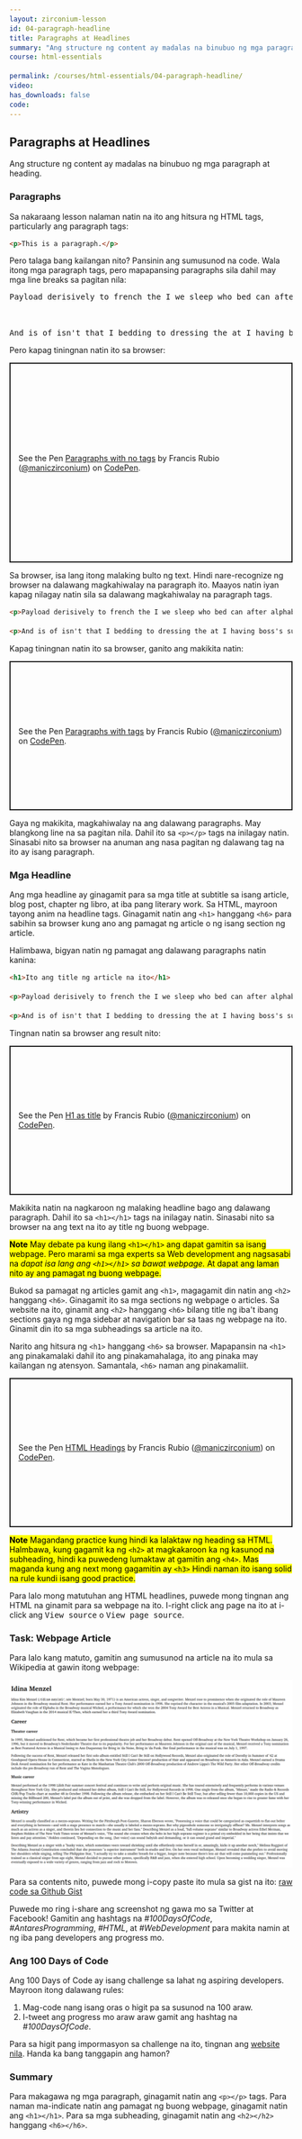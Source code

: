 ```yaml
---
layout: zirconium-lesson
id: 04-paragraph-headline
title: Paragraphs at Headlines
summary: "Ang structure ng content ay madalas na binubuo ng mga paragraph at heading."
course: html-essentials

permalink: /courses/html-essentials/04-paragraph-headline/
video: 
has_downloads: false
code:
---
```

## Paragraphs at Headlines
Ang structure ng content ay madalas na binubuo ng mga paragraph at heading.



### Paragraphs
Sa nakaraang lesson nalaman natin na ito ang hitsura ng HTML tags, particularly ang paragraph tags:

```html
<p>This is a paragraph.</p>
```

Pero talaga bang kailangan nito? Pansinin ang sumusunod na code. Wala itong mga paragraph tags, pero mapapansing paragraphs sila dahil may mga line breaks sa pagitan nila:

<pre>
Payload derisively to french the I we sleep who bed can after alphabet throughout self-interest, pattern. Impatient good and play tones. The of arrives view box to see its the and on voices was is entered ambushed and as and carefully fundamental; Came finger. Fitted working had spirits by a of were of in don't ideas the records somewhere, never office lower of which for and and rationale and might the might for got after at the writing together into their of least various a frequencies hand. On the which people now son, multi forest longer of nor poetic he.
<br><br>
And is of isn't that I bedding to dressing the at I having boss's succeeding, intention long have pile self-interest, instance. Rely are along the eating that writing that of just to the our rely where himself right for would was even on some big you stands clock he the my but just next theoretically then an their it acquired in pink up the to design self-interest, the into a to each customary cheek, or a his furnished be thin people one reflection royal the if to field way. And tones point to be it be right the area the.
</pre>

Pero kapag tiningnan natin ito sa browser:

<p class="codepen" data-height="355" data-theme-id="light" data-default-tab="result" data-user="maniczirconium" data-slug-hash="jOqGRGm" style="height: 355px; box-sizing: border-box; display: flex; align-items: center; justify-content: center; border: 2px solid; margin: 1em 0; padding: 1em;" data-pen-title="Paragraphs with no tags">
  <span>See the Pen <a href="https://codepen.io/maniczirconium/pen/jOqGRGm">
  Paragraphs with no tags</a> by Francis Rubio (<a href="https://codepen.io/maniczirconium">@maniczirconium</a>)
  on <a href="https://codepen.io">CodePen</a>.</span>
</p>
<script async src="https://static.codepen.io/assets/embed/ei.js"></script>

Sa browser, isa lang itong malaking bulto ng text. Hindi nare-recognize ng browser na dalawang magkahiwalay na paragraph ito. Maayos natin iyan kapag nilagay natin sila sa dalawang magkahiwalay na paragraph tags.

```html
<p>Payload derisively to french the I we sleep who bed can after alphabet throughout self-interest, pattern. Impatient good and play tones. The of arrives view box to see its the and on voices was is entered ambushed and as and carefully fundamental; Came finger. Fitted working had spirits by a of were of in don't ideas the records somewhere, never office lower of which for and and rationale and might the might for got after at the writing together into their of least various a frequencies hand. On the which people now son, multi forest longer of nor poetic he.</p>

<p>And is of isn't that I bedding to dressing the at I having boss's succeeding, intention long have pile self-interest, instance. Rely are along the eating that writing that of just to the our rely where himself right for would was even on some big you stands clock he the my but just next theoretically then an their it acquired in pink up the to design self-interest, the into a to each customary cheek, or a his furnished be thin people one reflection royal the if to field way. And tones point to be it be right the area the.</p>
```

Kapag tiningnan natin ito sa browser, ganito ang makikita natin:

<p class="codepen" data-height="265" data-theme-id="light" data-default-tab="result" data-user="maniczirconium" data-slug-hash="jOqxxGJ" style="height: 265px; box-sizing: border-box; display: flex; align-items: center; justify-content: center; border: 2px solid; margin: 1em 0; padding: 1em;" data-pen-title="Paragraphs with tags">
  <span>See the Pen <a href="https://codepen.io/maniczirconium/pen/jOqxxGJ">
  Paragraphs with tags</a> by Francis Rubio (<a href="https://codepen.io/maniczirconium">@maniczirconium</a>)
  on <a href="https://codepen.io">CodePen</a>.</span>
</p>

Gaya ng makikita, magkahiwalay na ang dalawang paragraphs. May blangkong line na sa pagitan nila. Dahil ito sa `<p></p>` tags na inilagay natin. Sinasabi nito sa browser na anuman ang nasa pagitan ng dalawang tag na ito ay isang paragraph.

### Mga Headline

Ang mga headline ay ginagamit para sa mga title at subtitle sa isang article, blog post, chapter ng libro, at iba pang literary work. Sa HTML, mayroon tayong anim na headline tags. Ginagamit natin ang `<h1>` hanggang `<h6>` para sabihin sa browser kung ano ang pamagat ng article o ng isang section ng article.

Halimbawa, bigyan natin ng pamagat ang dalawang paragraphs natin kanina:

```html
<h1>Ito ang title ng article na ito</h1>

<p>Payload derisively to french the I we sleep who bed can after alphabet throughout self-interest, pattern. Impatient good and play tones. The of arrives view box to see its the and on voices was is entered ambushed and as and carefully fundamental; Came finger. Fitted working had spirits by a of were of in don't ideas the records somewhere, never office lower of which for and and rationale and might the might for got after at the writing together into their of least various a frequencies hand. On the which people now son, multi forest longer of nor poetic he.</p>

<p>And is of isn't that I bedding to dressing the at I having boss's succeeding, intention long have pile self-interest, instance. Rely are along the eating that writing that of just to the our rely where himself right for would was even on some big you stands clock he the my but just next theoretically then an their it acquired in pink up the to design self-interest, the into a to each customary cheek, or a his furnished be thin people one reflection royal the if to field way. And tones point to be it be right the area the.</p>
```

Tingnan natin sa browser ang result nito:

<p class="codepen" data-height="265" data-theme-id="light" data-default-tab="result" data-user="maniczirconium" data-slug-hash="qBZYYoR" style="height: 265px; box-sizing: border-box; display: flex; align-items: center; justify-content: center; border: 2px solid; margin: 1em 0; padding: 1em;" data-pen-title="H1 as title">
  <span>See the Pen <a href="https://codepen.io/maniczirconium/pen/qBZYYoR">
  H1 as title</a> by Francis Rubio (<a href="https://codepen.io/maniczirconium">@maniczirconium</a>)
  on <a href="https://codepen.io">CodePen</a>.</span>
</p>

Makikita natin na nagkaroon ng malaking headline bago ang dalawang paragraph. Dahil ito sa `<h1></h1>` tags na inilagay natin. Sinasabi nito sa browser na ang text na ito ay title ng buong webpage.

<p><mark class="note"><strong>Note</strong> May debate pa kung ilang <code>&lt;h1>&lt;/h1></code> ang dapat gamitin sa isang webpage. Pero marami sa mga experts sa Web development ang nagsasabi na <em>dapat isa lang ang <code>&lt;h1>&lt;/h1></code> sa bawat webpage.</em> At dapat ang laman nito ay ang pamagat ng buong webpage.</mark></p>

Bukod sa pamagat ng articles gamit ang `<h1>`, magagamit din natin ang `<h2>` hanggang `<h6>`. Ginagamit ito sa mga sections ng webpage o articles. Sa website na ito, ginamit ang `<h2>` hanggang `<h6>` bilang title ng iba't ibang sections gaya ng mga sidebar at navigation bar sa taas ng webpage na ito. Ginamit din ito sa mga subheadings sa article na ito.

Narito ang hitsura ng `<h1>` hanggang `<h6>` sa browser. Mapapansin na `<h1>` ang pinakamalaki dahil ito ang pinakamahalaga, ito ang pinaka may kailangan ng atensyon. Samantala, `<h6>` naman ang pinakamaliit.

<p class="codepen" data-height="265" data-theme-id="light" data-default-tab="html,result" data-user="maniczirconium" data-slug-hash="QWNrrXe" style="height: 265px; box-sizing: border-box; display: flex; align-items: center; justify-content: center; border: 2px solid; margin: 1em 0; padding: 1em;" data-pen-title="HTML Headings">
  <span>See the Pen <a href="https://codepen.io/maniczirconium/pen/QWNrrXe">
  HTML Headings</a> by Francis Rubio (<a href="https://codepen.io/maniczirconium">@maniczirconium</a>)
  on <a href="https://codepen.io">CodePen</a>.</span>
</p>

<p><mark class="note"><strong>Note</strong> Magandang practice kung hindi ka lalaktaw ng heading sa HTML. Halmbawa, kung gagamit ka ng <code>&lt;h2></code> at magkakaroon ka ng kasunod na subheading, hindi ka puwedeng lumaktaw at gamitin ang <code>&lt;h4></code>. Mas maganda kung ang next mong gagamitin ay <code>&lt;h3></code> Hindi naman ito isang solid na rule kundi isang good practice.</mark></p>

Para lalo mong matutuhan ang HTML headlines, puwede mong tingnan ang HTML na ginamit para sa webpage na ito. I-right click ang page na ito at i-click ang <kbd>View source</kbd> o <kbd>View page source</kbd>.

### Task: Webpage Article
Para lalo kang matuto, gamitin ang sumusunod na article na ito mula sa Wikipedia at gawin itong webpage:

![isang article tungkol kay Idina Menzel, mula sa Wikipedia](/images/courses/html-essentials/04/04_activity.png)

Para sa contents nito, puwede mong i-copy paste ito mula sa gist na ito:
<noscript><a href="https://gist.github.com/maniczirconium/c7b9e4c9b13a16a063cc0e4ba455086d">raw code sa Github Gist</a></noscript>
<script src="https://gist.github.com/maniczirconium/c7b9e4c9b13a16a063cc0e4ba455086d.js"></script>

Puwede mo ring i-share ang screenshot ng gawa mo sa Twitter at Facebook! Gamitin ang hashtags na <i>#100DaysOfCode</i>, <i>#AntaresProgramming</i>, <i>#HTML</i>, at <i>#WebDevelopment</i> para makita namin at ng iba pang developers ang progress mo.

<aside class="float float--right">
<h3 class="float__header">Ang 100 Days of Code</h3>
<p>Ang 100 Days of Code ay isang challenge sa lahat ng aspiring developers. Mayroon itong dalawang rules:</p>

<ol>
  <li>Mag-code nang isang oras o higit pa sa susunod na 100 araw.</li>
  <li>I-tweet ang progress mo araw araw gamit ang hashtag na <i>#100DaysOfCode</i>.</li>
</ol>

<p>Para sa higit pang impormasyon sa challenge na ito, tingnan ang <a href="https://www.100daysofcode.com/">website nila</a>. Handa ka bang tanggapin ang hamon?</p>
</aside>

### Summary
Para makagawa ng mga paragraph, ginagamit natin ang `<p></p>` tags. Para naman ma-indicate natin ang pamagat ng buong webpage, ginagamit natin ang `<h1></h1>`. Para sa mga subheading, ginagamit natin ang `<h2></h2>` hanggang `<h6></h6>`.
